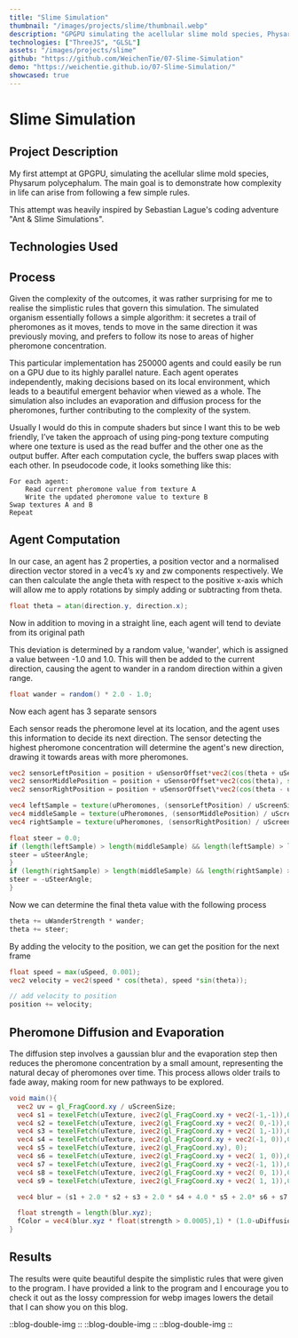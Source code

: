 ```yaml
---
title: "Slime Simulation"
thumbnail: "/images/projects/slime/thumbnail.webp"
description: "GPGPU simulating the acellular slime mold species, Physarum polycephalum. It demonstrates how complexity in life can arise from following a few simple rules."
technologies: ["ThreeJS", "GLSL"]
assets: "/images/projects/slime"
github: "https://github.com/WeichenTie/07-Slime-Simulation"
demo: "https://weichentie.github.io/07-Slime-Simulation/"
showcased: true
---
```


# Slime Simulation

<view-github-button :to="github"></view-github-button>
<view-demo-button :to="demo"></view-demo-button>

## Project Description

My first attempt at GPGPU, simulating the acellular slime mold species, Physarum polycephalum. The main goal is to demonstrate how complexity in life can arise from following a few simple rules.

This attempt was heavily inspired by Sebastian Lague's coding adventure "Ant & Slime Simulations".
<youtube-embed src="https://www.youtube.com/embed/X-iSQQgOd1A" title="Coding Adventure: Ant and Slime Simulations"></youtube-embed>

## Technologies Used

<BlogTechnologies :tags="technologies"></BlogTechnologies>

## Process

Given the complexity of the outcomes, it was rather surprising for me to realise the simplistic rules that govern this simulation. The simulated organism essentially follows a simple algorithm: it secretes a trail of pheromones as it moves, tends to move in the same direction it was previously moving, and prefers to follow its nose to areas of higher pheromone concentration.

This particular implementation has 250000 agents and could easily be run on a GPU due to its highly parallel nature. Each agent operates independently, making decisions based on its local environment, which leads to a beautiful emergent behavior when viewed as a whole. The simulation also includes an evaporation and diffusion process for the pheromones, further contributing to the complexity of the system.

Usually I would do this in compute shaders but since I want this to be web friendly, I’ve taken the approach of using ping-pong texture computing where one texture is used as the read buffer and the other one as the output buffer. After each computation cycle, the buffers swap places with each other. In pseudocode code, it looks something like this:

```
For each agent:
    Read current pheromone value from texture A
    Write the updated pheromone value to texture B
Swap textures A and B
Repeat

```

## Agent Computation

In our case, an agent has 2 properties, a position vector and a normalised direction vector stored in a vec4’s xy and zw components respectively. We can then calculate the angle theta with respect to the positive x-axis which will allow me to apply rotations by simply adding or subtracting from theta.

```glsl
float theta = atan(direction.y, direction.x);
```

Now in addition to moving in a straight line, each agent will tend to deviate from its original path

This deviation is determined by a random value, 'wander', which is assigned a value between -1.0 and 1.0. This will then be added to the current direction, causing the agent to wander in a random direction within a given range.

```glsl
float wander = random() * 2.0 - 1.0;
```

Now each agent has 3 separate sensors

Each sensor reads the pheromone level at its location, and the agent uses this information to decide its next direction. The sensor detecting the highest pheromone concentration will determine the agent's new direction, drawing it towards areas with more pheromones.

```glsl
vec2 sensorLeftPosition = position + uSensorOffset*vec2(cos(theta + uSensorAngle), sin(theta + uSensorAngle));
vec2 sensorMiddlePosition = position + uSensorOffset*vec2(cos(theta), sin(theta));
vec2 sensorRightPosition = position + uSensorOffset\*vec2(cos(theta - uSensorAngle), sin(theta - uSensorAngle));

vec4 leftSample = texture(uPheromones, (sensorLeftPosition) / uScreenSize);
vec4 middleSample = texture(uPheromones, (sensorMiddlePosition) / uScreenSize);
vec4 rightSample = texture(uPheromones, (sensorRightPosition) / uScreenSize);

float steer = 0.0;
if (length(leftSample) > length(middleSample) && length(leftSample) > length(rightSample)) {
steer = uSteerAngle;
}
if (length(rightSample) > length(middleSample) && length(rightSample) > length(leftSample)) {
steer = -uSteerAngle;
}
```

Now we can determine the final theta value with the following process

```glsl
theta += uWanderStrength * wander;
theta += steer;
```

By adding the velocity to the position, we can get the position for the next frame

```glsl
float speed = max(uSpeed, 0.001);
vec2 velocity = vec2(speed * cos(theta), speed *sin(theta));

// add velocity to position
position += velocity;
```

## Pheromone Diffusion and Evaporation

The diffusion step involves a gaussian blur and the evaporation step then reduces the pheromone concentration by a small amount, representing the natural decay of pheromones over time. This process allows older trails to fade away, making room for new pathways to be explored.

```glsl
void main(){
  vec2 uv = gl_FragCoord.xy / uScreenSize;
  vec4 s1 = texelFetch(uTexture, ivec2(gl_FragCoord.xy + vec2(-1,-1)),0);
  vec4 s2 = texelFetch(uTexture, ivec2(gl_FragCoord.xy + vec2( 0,-1)),0);
  vec4 s3 = texelFetch(uTexture, ivec2(gl_FragCoord.xy + vec2( 1,-1)),0);
  vec4 s4 = texelFetch(uTexture, ivec2(gl_FragCoord.xy + vec2(-1, 0)),0);
  vec4 s5 = texelFetch(uTexture, ivec2(gl_FragCoord.xy), 0);
  vec4 s6 = texelFetch(uTexture, ivec2(gl_FragCoord.xy + vec2( 1, 0)),0);
  vec4 s7 = texelFetch(uTexture, ivec2(gl_FragCoord.xy + vec2(-1, 1)),0);
  vec4 s8 = texelFetch(uTexture, ivec2(gl_FragCoord.xy + vec2( 0, 1)),0);
  vec4 s9 = texelFetch(uTexture, ivec2(gl_FragCoord.xy + vec2( 1, 1)),0);

  vec4 blur = (s1 + 2.0 * s2 + s3 + 2.0 * s4 + 4.0 * s5 + 2.0* s6 + s7 + 2.0 * s8 + s9) / 16.0;

  float strength = length(blur.xyz);
  fColor = vec4(blur.xyz * float(strength > 0.0005),1) * (1.0-uDiffusionStrength*0.1);
}
```

## Results

The results were quite beautiful despite the simplistic rules that were given to the program. I have provided a link to the program and I encourage you to check it out as the lossy compression for webp images lowers the detail that I can show you on this blog.

::blog-double-img
<blog-img src="/images/projects/slime/balls.png"></blog-img>
<blog-img src="/images/projects/slime/ring.png"></blog-img>
::
::blog-double-img
<blog-img src="/images/projects/slime/web.png"></blog-img>
<blog-img src="/images/projects/slime/depth.png"></blog-img>
::
::blog-double-img
<blog-img src="/images/projects/slime/neuron.png"></blog-img>
<blog-img src="/images/projects/slime/link.png"></blog-img>
::
